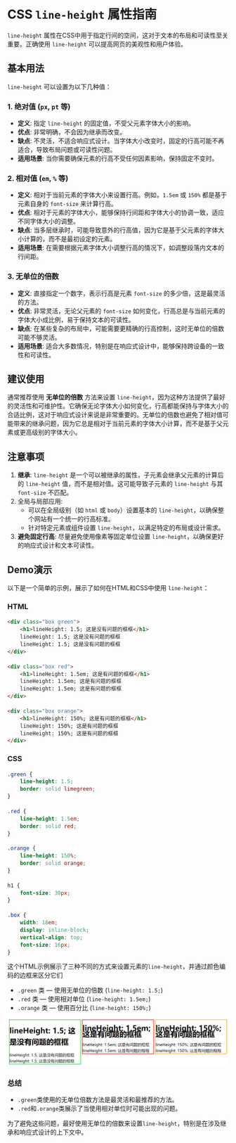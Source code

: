 # CSS `line-height` 属性指南

`line-height` 属性在CSS中用于指定行间的空间，这对于文本的布局和可读性至关重要。正确使用 `line-height` 可以提高网页的美观性和用户体验。

## 基本用法

`line-height` 可以设置为以下几种值：

### 1. 绝对值 (`px`, `pt` 等)

- **定义**: 指定 `line-height` 的固定值，不受父元素字体大小的影响。
- **优点**: 非常明确，不会因为继承而改变。
- **缺点**: 不灵活，不适合响应式设计。当字体大小改变时，固定的行高可能不再适合，导致布局问题或可读性问题。
- **适用场景**: 当你需要确保元素的行高不受任何因素影响，保持固定不变时。

### 2. 相对值 (`em`, `%` 等)

- **定义**: 相对于当前元素的字体大小来设置行高。例如，`1.5em` 或 `150%` 都是基于元素自身的 `font-size` 来计算行高。
- **优点**: 相对于元素的字体大小，能够保持行间距和字体大小的协调一致，适应不同字体大小的调整。
- **缺点**: 当多层继承时，可能导致意外的行高值，因为它是基于父元素的字体大小计算的，而不是最初设定的元素。
- **适用场景**: 在需要根据元素字体大小调整行高的情况下，如调整段落内文本的行间距。

### 3. 无单位的倍数

- **定义**: 直接指定一个数字，表示行高是元素 `font-size` 的多少倍，这是最灵活的方法。
- **优点**: 非常灵活，无论父元素的 `font-size` 如何变化，行高总是与当前元素的字体大小成比例，易于保持文本的可读性。
- **缺点**: 在某些复杂的布局中，可能需要更精确的行高控制，这时无单位的倍数可能不够灵活。
- **适用场景**: 适合大多数情况，特别是在响应式设计中，能够保持跨设备的一致性和可读性。

## 建议使用

通常推荐使用 **无单位的倍数** 方法来设置 `line-height`，因为这种方法提供了最好的灵活性和可维护性。它确保无论字体大小如何变化，行高都能保持与字体大小的合适比例，这对于响应式设计来说是非常重要的。无单位的倍数也避免了相对值可能带来的继承问题，因为它总是相对于当前元素的字体大小计算，而不是基于父元素或更高级别的字体大小。

## 注意事项

1. **继承**: `line-height` 是一个可以被继承的属性，子元素会继承父元素的计算后的 `line-height` 值，而不是相对值。这可能导致子元素的 `line-height` 与其 `font-size` 不匹配。
2. 全局与局部应用:
   - 可以在全局级别（如 `html` 或 `body`）设置基本的 `line-height`，以确保整个网站有一个统一的行高标准。
   - 针对特定元素或组件设置 `line-height`，以满足特定的布局或设计需求。
3. **避免固定行高**: 尽量避免使用像素等固定单位设置 `line-height`，以确保更好的响应式设计和文本可读性。

## Demo演示

以下是一个简单的示例，展示了如何在HTML和CSS中使用 `line-height`：

### HTML

```html
<div class="box green">
    <h1>lineHeight: 1.5; 这是没有问题的框框</h1>
    lineHeight: 1.5; 这是没有问题的框框
    lineHeight: 1.5; 这是没有问题的框框
</div>

<div class="box red">
    <h1>lineHeight: 1.5em; 这是有问题的框框</h1>
    lineHeight: 1.5em; 这是有问题的框框
    lineHeight: 1.5em; 这是有问题的框框
</div>

<div class="box orange">
    <h1>lineHeight: 150%; 这是有问题的框框</h1>
    lineHeight: 150%; 这是有问题的框框
    lineHeight: 150%; 这是有问题的框框
</div>
```

### CSS

```css
.green {
    line-height: 1.5;
    border: solid limegreen;
}

.red {
    line-height: 1.5em;
    border: solid red;
}

.orange {
    line-height: 150%;
    border: solid orange;
}

h1 {
    font-size: 30px;
}

.box {
    width: 18em;
    display: inline-block;
    vertical-align: top;
    font-size: 16px;
}
```

这个HTML示例展示了三种不同的方式来设置元素的`line-height`，并通过颜色编码的边框来区分它们

- `.green` 类 — 使用无单位的倍数 (`line-height: 1.5;`)
- `.red` 类 — 使用相对单位 (`line-height: 1.5em;`)
- `.orange` 类 — 使用百分比 (`line-height: 150%;`)

![image-20240331224234469](./assets/image-20240331224234469.png)

### 总结

- `.green`类使用的无单位倍数方法是最灵活和最推荐的方法。
- `.red`和`.orange`类展示了当使用相对单位时可能出现的问题。

为了避免这些问题，最好使用无单位的倍数来设置`line-height`，特别是在涉及继承和响应式设计的上下文中。











